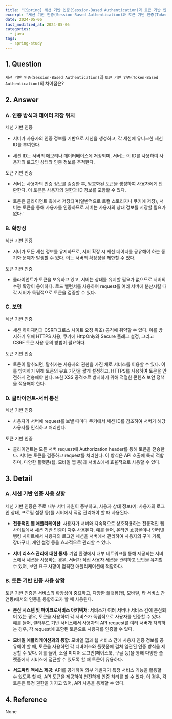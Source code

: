 ```yaml
---
title: "[Spring] 세션 기반 인증(Session-Based Authentication)과 토큰 기반 인증(Token-Based Authentication)의 차이점은?"
excerpt: "세션 기반 인증(Session-Based Authentication)과 토큰 기반 인증(Token-Based Authentication)의 차이점은? 세션 기반 인증과 토큰 기반 인증을 사용하는 예시는?"
date: 2024-05-06
last_modified_at: 2024-05-06
categories:
  - java
tags:
  - spring-study
---
```


## 1. Question

`세션 기반 인증(Session-Based Authentication)`과 `토큰 기반 인증(Token-Based Authentication)`의 차이점은?

## 2. Answer

### A. 인증 방식과 데이터 저장 위치

세션 기반 인증

* 서버가 사용자의 인증 정보를 기반으로 세션을 생성하고, 각 세션에 유니크한 세션 ID를 부여한다.

* 세션 ID는 서버의 메모리나 데이터베이스에 저장되며, 서버는 이 ID를 사용하여 사용자의 로그인 상태와 인증 정보를 추적한다.

토큰 기반 인증

* 서버는 사용자의 인증 정보를 검증한 후, 암호화된 토큰을 생성하여 사용자에게 반환한다. 이 토큰은 사용자의 권한과 ID 정보를 포함할 수 있다.

* 토큰은 클라이언트 측에서 저장되며(일반적으로 로컬 스토리지나 쿠키에 저장), 서버는 토큰을 통해 사용자를 인증하므로 서버는 사용자의 상태 정보를 저장할 필요가 없다.'

### B. 확장성

세션 기반 인증

* 서버가 모든 세션 정보를 유지하므로, 서버 확장 시 세션 데이터를 공유해야 하는 동기화 문제가 발생할 수 있다. 이는 서버의 확장성을 제한할 수 있다.

토큰 기반 인증

* 클라이언트가 토큰을 보유하고 있고, 서버는 상태를 유지할 필요가 없으므로 서버의 수평 확장이 용이하다. 로드 밸런서를 사용하여 request를 여러 서버에 분산시킬 때 각 서버가 독립적으로 토큰을 검증할 수 있다.

### C. 보안

세션 기반 인증

* 세션 하이재킹과 CSRF(크로스 사이트 요청 위조) 공격에 취약할 수 있다. 이를 방지하기 위해 HTTPS 사용, 쿠키에 HttpOnly와 Secure 플래그 설정, 그리고 CSRF 토큰 사용 등의 방법이 필요하다.

토큰 기반 인증

* 토큰이 탈취되면, 탈취자는 사용자의 권한을 가진 채로 서비스를 이용할 수 있다. 이를 방지하기 위해 토큰의 유효 기간을 짧게 설정하고, HTTPS를 사용하여 토큰을 안전하게 전송해야 한다. 또한 XSS 공격ㅇ르 방지하기 위해 적절한 콘텐츠 보안 정책을 적용해야 한다.

### D. 클라이언트-서버 통신

세션 기반 인증

* 사용자가 서버에 request를 보낼 때마다 쿠키에서 세션 ID를 참조하여 서버가 해당 사용자를 인식하고 처리한다.

토큰 기반 인증

* 클라이언트는 모든 서버 request에 Authorization header를 통해 토큰을 전송한다. 서버는 토큰을 검증하고 request를 처리한다. 이 방식은 API 호출에 특히 적합하며, 다양한 플랫폼(웹, 모바일 앱 등)과 서비스에서 효율적으로 사용할 수 있다.

## 3. Detail

### A. 세션 기반 인증 사용 상황

세션 기반 인증은 주로 내부 서버 자원이 풍부하고, 사용자 상태 정보(예: 사용자의 로그인 상태, 프로필 설정 등)를 서버에서 직접 관리해야 할 때 사용된다.

* **전통적인 웹 애플리케이션**: 사용자가 서버와 지속적으로 상호작용하는 전통적인 웹 사이트에서 세션 기반 인증이 자주 사용된다. 예를 들어, 온라인 쇼핑몰이나 인터넷 뱅킹 사이트에서 사용자의 로그인 세션을 서버에서 관리하여 사용자의 구매 기록, 장바구니, 개인 설정 등을 효과적으로 관리할 수 있다.

* **서버 리소스 관리에 대한 통제**: 기업 환경에서 내부 네트워크를 통해 제공되는 서비스에서 세션을 사용하는 경우, 서버가 직접 사용자 세션을 관리하고 보안을 유지할 수 있어, 보안 요구 사항이 엄격한 애플리케이션에 적합하다.

### B. 토큰 기반 인증 사용 상황

토큰 기반 인증은 서비스의 확장성이 중요하고, 다양한 플랫폼(웹, 모바일, 타 서비스 간 연동)에서의 인증을 통합하고자 할 때 사용된다.

* **분산 시스템 및 마이크로서비스 아키텍처**: 서비스가 여러 서버나 서비스 간에 분산되어 있는 경우, 토큰을 사용하여 각 서비스가 독립적으로 사용자를 인증할 수 있다. 예를 들어, 클라우드 기반 서비스에서 사용자의 API request를 여러 서버가 처리하는 경우, 각 request에 포함된 토큰으로 사용자를 인증할 수 있다.

* **모바일 애플리케이션과의 통합**: 모바일 앱과 웹 서비스 간에 사용자 인증 정보를 공유해야 할 때, 토큰을 사용하면 각 디바이스와 플랫폼에 걸쳐 일관된 인증 방식을 제공할 수 있다. 예를 들어, 소셜 미디어 로그인(페이스북, 구글 등)을 통해 다양한 플랫폼에서 서비스에 접근할 수 있도록 할 때 토큰이 유용하다.

* **서드파티 액세스 제공**: API를 공개하여 외부 개발자가 특정 서비스 기능을 활용할 수 있도록 할 때, API 토큰을 제공하여 안전하게 인증 처리를 할 수 있다. 이 경우, 각 토큰은 특정 권한을 가지고 있어, API 사용을 통제할 수 있다.

## 4. Reference

None